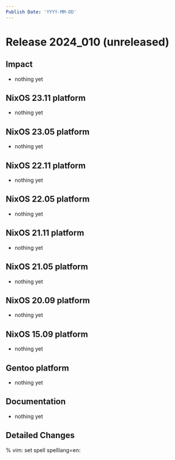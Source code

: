 ```yaml
---
Publish Date: 'YYYY-MM-DD'
---
```


# Release 2024_010 (unreleased)

## Impact

- nothing yet

## NixOS 23.11 platform

- nothing yet

## NixOS 23.05 platform

- nothing yet

## NixOS 22.11 platform

- nothing yet

## NixOS 22.05 platform

- nothing yet

## NixOS 21.11 platform

- nothing yet

## NixOS 21.05 platform

- nothing yet

## NixOS 20.09 platform

- nothing yet

## NixOS 15.09 platform

- nothing yet

## Gentoo platform

- nothing yet

## Documentation

- nothing yet

## Detailed Changes

% vim: set spell spelllang=en:
